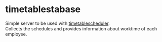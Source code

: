 # timetablestabase
Simple server to be used with [timetablescheduler](https://github.com/dzikimlecz/timetablescheduler/).  
Collects the schedules and provides information about worktime of each employee.
